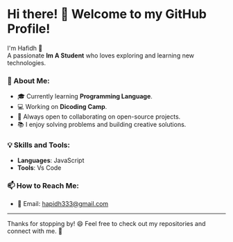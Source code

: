 # Hi there! 👋 Welcome to my GitHub Profile!  

I'm Hafidh 🎉  
A passionate **Im A Student** who loves exploring and learning new technologies.  

### 🌟 About Me:  
- 🎓 Currently learning **Programming Language**.  
- 💻 Working on **Dicoding Camp**.  
- 🌱 Always open to collaborating on open-source projects.  
- 📚 I enjoy solving problems and building creative solutions.  

### 💡 Skills and Tools:  
- **Languages**: JavaScript  
- **Tools**: Vs Code 

### 📫 How to Reach Me:  
- 💌 Email: hapidh333@gmail.com

---

Thanks for stopping by! 😄 Feel free to check out my repositories and connect with me. 🚀  
